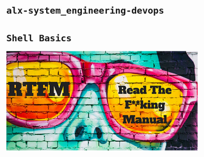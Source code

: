 # `alx-system_engineering-devops`

# `Shell Basics`
![Shell Basics](assets/0x00.%20Shell,%20basics.jpg
)